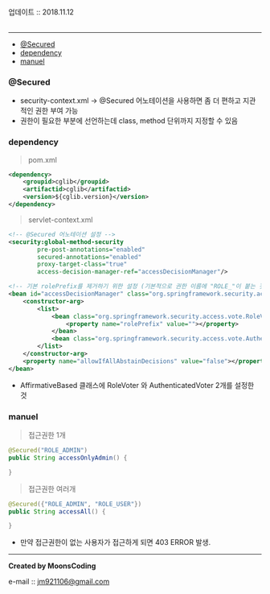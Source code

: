 <div class="pull-right"> 업데이트 :: 2018.11.12 </div><br>

---

<!-- @import "[TOC]" {cmd="toc" depthFrom=1 depthTo=6 orderedList=false} -->

<!-- code_chunk_output -->

-	[@Secured](#secured)
-	[dependency](#dependency)
-	[manuel](#manuel)

<!-- /code_chunk_output -->

### @Secured

-	security-context.xml -> @Secured 어노테이션을 사용하면 좀 더 편하고 지관적인 권한 부여 가능
-	권한이 필요한 부분에 선언하는데 class, method 단위까지 지정할 수 있음

### dependency

> pom.xml

```xml
<dependency>
    <groupid>cglib</groupid>
    <artifactid>cglib</artifactid>
    <version>${cglib.version}</version>
</dependency>
```

> servlet-context.xml

```xml
<!-- @Secured 어노테이션 설정 -->
<security:global-method-security
        pre-post-annotations="enabled"
        secured-annotations="enabled"
        proxy-target-class="true"
        access-decision-manager-ref="accessDecisionManager"/>

<!-- 기본 rolePrefix를 제거하기 위한 설정 (기본적으로 권한 이름에 "ROLE_"이 붙는 것을 삭제) -->
<bean id="accessDecisionManager" class="org.springframework.security.access.vote.AffirmativeBased">
    <constructor-arg>
        <list>
            <bean class="org.springframework.security.access.vote.RoleVoter">
                <property name="rolePrefix" value=""></property>
            </bean>
            <bean class="org.springframework.security.access.vote.AuthenticatedVoter"/>
        </list>
    </constructor-arg>
    <property name="allowIfAllAbstainDecisions" value="false"></property>
</bean>
```

-	AffirmativeBased 클래스에 RoleVoter 와 AuthenticatedVoter 2개를 설정한 것

### manuel

> 접근권한 1개

```java
@Secured("ROLE_ADMIN")
public String accessOnlyAdmin() {

}
```

> 접근권한 여러개

```java
@Secured({"ROLE_ADMIN", "ROLE_USER"})
public String accessAll() {

}
```

-	만약 접근권한이 없는 사용자가 접근하게 되면 403 ERROR 발생.

---

**Created by MoonsCoding**

e-mail :: jm921106@gmail.com
